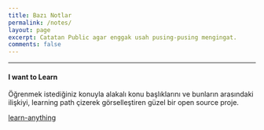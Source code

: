 ```yaml
---
title: Bazı Notlar
permalink: /notes/
layout: page
excerpt: Catatan Public agar enggak usah pusing-pusing mengingat.
comments: false
---
```




---

#### I want to Learn

Öğrenmek istediğiniz konuyla alakalı konu başlıklarını ve bunların arasındaki ilişkiyi, learning path çizerek görselleştiren güzel bir open source proje.

<a href="https://learn-anything.xyz/" target="_blank" rel="noopener">learn-anything</a>

